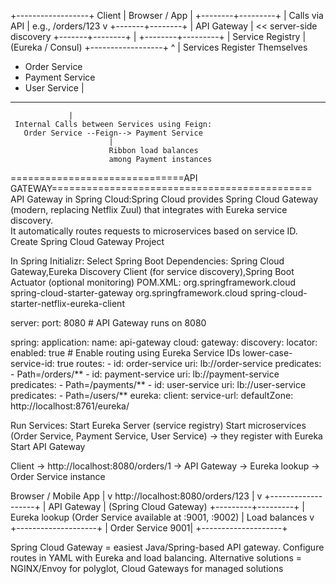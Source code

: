 +------------------+
 Client |  Browser / App   |
        +--------+---------+
                 |
   Calls via API | e.g., /orders/123
                 v
         +-------+--------+
         |   API Gateway  |  << server-side discovery
         +-------+--------+
                 |
        +--------+---------+
        | Service Registry | (Eureka / Consul)
        +------------------+
                 ^
                 |
  Services Register Themselves
   - Order Service
   - Payment Service
   - User Service
                 |
   ----------------------------------------------------
                 |
     Internal Calls between Services using Feign:
       Order Service --Feign--> Payment Service
                          |
                          Ribbon load balances
                          among Payment instances








  ==============================API GATEWAY=============================================
  API Gateway in Spring Cloud:Spring Cloud provides Spring Cloud Gateway (modern, replacing Netflix Zuul) that integrates with Eureka service discovery.  
It automatically routes requests to microservices based on service ID.
Create Spring Cloud Gateway Project

In Spring Initializr:
Select Spring Boot
Dependencies:
Spring Cloud Gateway,Eureka Discovery Client (for service discovery),Spring Boot Actuator (optional monitoring)
POM.XML:
<dependencies>
    <dependency>
        <groupId>org.springframework.cloud</groupId>
        <artifactId>spring-cloud-starter-gateway</artifactId>
    </dependency>
    <dependency>
        <groupId>org.springframework.cloud</groupId>
        <artifactId>spring-cloud-starter-netflix-eureka-client</artifactId>
    </dependency>
            
</dependencies>
    server:
  port: 8080   # API Gateway runs on 8080

spring:
  application:
    name: api-gateway
  cloud:
    gateway:
      discovery:
        locator:
          enabled: true      # Enable routing using Eureka Service IDs
          lower-case-service-id: true
      routes:
        - id: order-service
          uri: lb://order-service
          predicates:
            - Path=/orders/**
        - id: payment-service
          uri: lb://payment-service
          predicates:
            - Path=/payments/**
        - id: user-service
          uri: lb://user-service
          predicates:
            - Path=/users/**
            eureka:
  client:
    service-url:
      defaultZone: http://localhost:8761/eureka/


Run Services:
Start Eureka Server (service registry)
Start microservices (Order Service, Payment Service, User Service) → they register with Eureka
Start API Gateway


Client → http://localhost:8080/orders/1 → API Gateway → Eureka lookup → Order Service instance

Browser / Mobile App
      |
      v
http://localhost:8080/orders/123
      |
      v
+-------------------+
|   API Gateway     |  (Spring Cloud Gateway)
+---------+---------+
          |
Eureka lookup (Order Service available at :9001, :9002)
          |
Load balances
          v
+--------------------+
|  Order Service 9001|
+--------------------+

Spring Cloud Gateway = easiest Java/Spring-based API gateway.
Configure routes in YAML with Eureka and load balancing.
Alternative solutions = NGINX/Envoy for polyglot, Cloud Gateways for managed solutions

      


 


